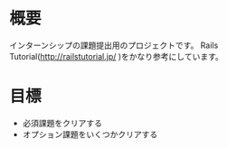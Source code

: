 # 概要
インターンシップの課題提出用のプロジェクトです。
Rails Tutorial(http://railstutorial.jp/ )をかなり参考にしています。

# 目標
- 必須課題をクリアする
- オプション課題をいくつかクリアする
